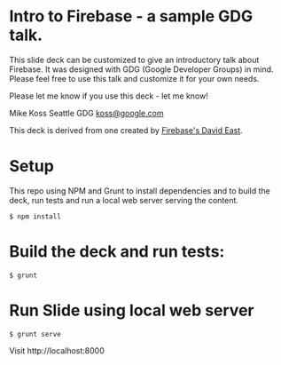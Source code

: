 # Intro to Firebase - a sample GDG talk.

This slide deck can be customized to give an introductory talk about Firebase.  It was designed with
GDG (Google Developer Groups) in mind.  Please feel free to use this talk and customize it for your
own needs.


Please let me know if you use this deck - let me know!

Mike Koss
Seattle GDG
koss@google.com

This deck is derived from one created by [Firebase's David East](https://github.com/davideast/firebase-intro).

# Setup

This repo using NPM and Grunt to install dependencies and to build the deck,
run tests and run a local web server serving the content.

    $ npm install

# Build the deck and run tests:

    $ grunt

# Run Slide using local web server


    $ grunt serve

Visit http://localhost:8000
